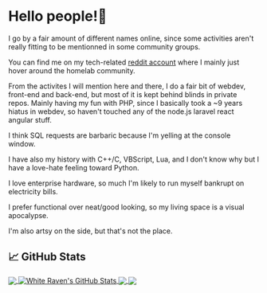 # Hello people!👋

I go by a fair amount of different names online, since some activities aren't really fitting to be mentionned in some community groups.

You can find me on my tech-related <a href="https://www.reddit.com/user/Achromatic_Raven/" target="blank">reddit account</a> where I mainly just hover around the homelab community.

From the activites I will mention here and there, I do a fair bit of webdev, front-end and back-end, but most of it is kept behind blinds in private repos.
Mainly having my fun with PHP, since I basically took a ~9 years hiatus in webdev, so haven't touched any of the node.js laravel react angular stuff.

I think SQL requests are barbaric because I'm yelling at the console window.

I have also my history with C++/C, VBScript, Lua, and I don't know why but I have a love-hate feeling toward Python.

I love enterprise hardware, so much I'm likely to run myself bankrupt on electricity bills.

I prefer functional over neat/good looking, so my living space is a visual apocalypse.

I'm also artsy on the side, but that's not the place.


## &#x1f4c8; GitHub Stats
<a href="https://github.com/White-Raven">
  <img align="center" src="https://github-readme-stats.vercel.app/api/top-langs/?username=White-Raven&title_color=ffffff&text_color=c9cacc&icon_color=2bbc8a&bg_color=1d1f21&langs_count=3" />
</a>
<a href="https://github.com/White-Raven">
  <img align="center" src="https://github-readme-stats.vercel.app/api?username=White-Raven&show_icons=true&line_height=27&count_private=true&title_color=ffffff&text_color=c9cacc&icon_color=2bbc8a&bg_color=1d1f21" alt="White Raven's GitHub Stats" />
</a>
<a href="https://github.com/White-Raven/PowerEdge-shutup">
   <img align="center" src="https://github-readme-stats.vercel.app/api/pin/?username=White-Raven&repo=PowerEdge-shutup&title_color=ffffff&text_color=c9cacc&icon_color=2bbc8a&bg_color=1d1f21" />
</a>
<a href="https://github.com/White-Raven/PowerEdge-IPMItools">
   <img align="center" src="https://github-readme-stats.vercel.app/api/pin/?username=White-Raven&repo=PowerEdge-IPMItools&title_color=ffffff&text_color=c9cacc&icon_color=2bbc8a&bg_color=1d1f21" />
</a>
<!---
White-Raven/White-Raven is a ✨ special ✨ repository because its `README.md` (this file) appears on your GitHub profile.
You can click the Preview link to take a look at your changes.
Here are some ideas to get you started:

- 🔭 I’m currently working on ...
- 🌱 I’m currently learning ...
- 👯 I’m looking to collaborate on ...
- 🤔 I’m looking for help with ...
- 💬 Ask me about ...
- 📫 How to reach me: ...
- 😄 Pronouns: ...
- ⚡ Fun fact: ...
--->
